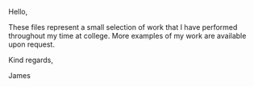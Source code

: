 Hello,

These files represent a small selection of work that I have performed throughout my time at college. More examples of my work are available upon request.

Kind regards,

James
